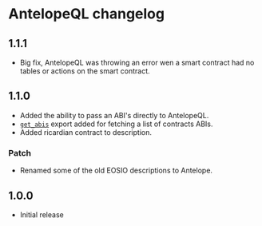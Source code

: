 # AntelopeQL changelog

## 1.1.1

- Big fix, AntelopeQL was throwing an error wen a smart contract had no tables or actions on the smart contract.

## 1.1.0

- Added the ability to pass an ABI's directly to AntelopeQL.
- [`get_abis`](./get_abis.mjs) export added for fetching a list of contracts ABIs.
- Added ricardian contract to description.

### Patch

- Renamed some of the old EOSIO descriptions to Antelope.

## 1.0.0

- Initial release
